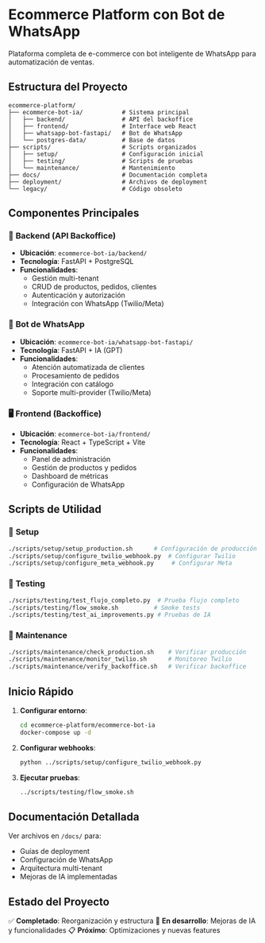 # Ecommerce Platform con Bot de WhatsApp

Plataforma completa de e-commerce con bot inteligente de WhatsApp para automatización de ventas.

## Estructura del Proyecto

```
ecommerce-platform/
├── ecommerce-bot-ia/           # Sistema principal
│   ├── backend/                # API del backoffice
│   ├── frontend/               # Interface web React
│   ├── whatsapp-bot-fastapi/   # Bot de WhatsApp
│   └── postgres-data/          # Base de datos
├── scripts/                    # Scripts organizados
│   ├── setup/                  # Configuración inicial
│   ├── testing/                # Scripts de pruebas
│   └── maintenance/            # Mantenimiento
├── docs/                       # Documentación completa
├── deployment/                 # Archivos de deployment
└── legacy/                     # Código obsoleto
```

## Componentes Principales

### 🏢 **Backend (API Backoffice)**
- **Ubicación**: `ecommerce-bot-ia/backend/`
- **Tecnología**: FastAPI + PostgreSQL
- **Funcionalidades**: 
  - Gestión multi-tenant
  - CRUD de productos, pedidos, clientes
  - Autenticación y autorización
  - Integración con WhatsApp (Twilio/Meta)

### 📱 **Bot de WhatsApp**
- **Ubicación**: `ecommerce-bot-ia/whatsapp-bot-fastapi/`
- **Tecnología**: FastAPI + IA (GPT)
- **Funcionalidades**:
  - Atención automatizada de clientes
  - Procesamiento de pedidos
  - Integración con catálogo
  - Soporte multi-provider (Twilio/Meta)

### 🖥️ **Frontend (Backoffice)**
- **Ubicación**: `ecommerce-bot-ia/frontend/`
- **Tecnología**: React + TypeScript + Vite
- **Funcionalidades**:
  - Panel de administración
  - Gestión de productos y pedidos
  - Dashboard de métricas
  - Configuración de WhatsApp

## Scripts de Utilidad

### 🔧 **Setup**
```bash
./scripts/setup/setup_production.sh      # Configuración de producción
./scripts/setup/configure_twilio_webhook.py  # Configurar Twilio
./scripts/setup/configure_meta_webhook.py     # Configurar Meta
```

### 🧪 **Testing** 
```bash
./scripts/testing/test_flujo_completo.py  # Prueba flujo completo
./scripts/testing/flow_smoke.sh          # Smoke tests
./scripts/testing/test_ai_improvements.py # Pruebas de IA
```

### 🔧 **Maintenance**
```bash
./scripts/maintenance/check_production.sh    # Verificar producción
./scripts/maintenance/monitor_twilio.sh      # Monitoreo Twilio
./scripts/maintenance/verify_backoffice.sh   # Verificar backoffice
```

## Inicio Rápido

1. **Configurar entorno**:
   ```bash
   cd ecommerce-platform/ecommerce-bot-ia
   docker-compose up -d
   ```

2. **Configurar webhooks**:
   ```bash
   python ../scripts/setup/configure_twilio_webhook.py
   ```

3. **Ejecutar pruebas**:
   ```bash
   ../scripts/testing/flow_smoke.sh
   ```

## Documentación Detallada

Ver archivos en `/docs/` para:
- Guías de deployment
- Configuración de WhatsApp
- Arquitectura multi-tenant
- Mejoras de IA implementadas

## Estado del Proyecto

✅ **Completado**: Reorganización y estructura
🔄 **En desarrollo**: Mejoras de IA y funcionalidades
📋 **Próximo**: Optimizaciones y nuevas features